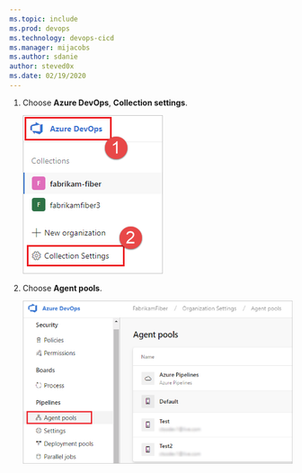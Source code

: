 ```yaml
---
ms.topic: include
ms.prod: devops
ms.technology: devops-cicd
ms.manager: mijacobs
ms.author: sdanie
author: steved0x
ms.date: 02/19/2020
---
```


1. Choose **Azure DevOps**, **Collection settings**.

   ![Organization settings](../../media/agent-pools-tab/collection-settings-2019.png)

1. Choose **Agent pools**.

   ![Choose Manage pools](../../media/agent-pools-tab/agent-pools-2019.png)
